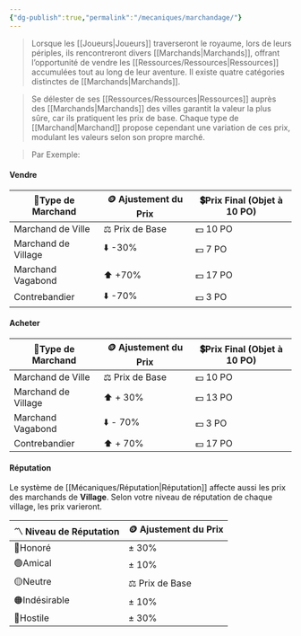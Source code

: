 ```yaml
---
{"dg-publish":true,"permalink":"/mecaniques/marchandage/"}
---
```



> Lorsque les [[Joueurs\|Joueurs]] traverseront le royaume, lors de leurs périples, ils rencontreront divers [[Marchands\|Marchands]], offrant l’opportunité de vendre les [[Ressources/Ressources\|Ressources]] accumulées tout au long de leur aventure. Il existe quatre catégories distinctes de [[Marchands\|Marchands]].

> Se délester de ses [[Ressources/Ressources\|Ressources]] auprès des [[Marchands\|Marchands]] des villes garantit la valeur la plus sûre, car ils pratiquent les prix de base. Chaque type de [[Marchand\|Marchand]] propose cependant une variation de ces prix, modulant les valeurs selon son propre marché.

> Par Exemple:

#### **Vendre**
| 🧺Type de Marchand  | 🪙 Ajustement du Prix | 💲Prix Final (Objet à 10 PO) |
| ------------------- | --------------------- | ---------------------------- |
| Marchand de Ville   | ⚖️ Prix de Base       | 💵 10 PO                     |
| Marchand de Village | ⬇️ -30%               | 💵 7 PO                      |
| Marchand Vagabond   | ⬆️ +70%               | 💵 17 PO                     |
| Contrebandier       | ⬇️ -70%               | 💵 3 PO                      |

#### **Acheter**
| 🧺Type de Marchand  | 🪙 Ajustement du Prix | 💲Prix Final (Objet à 10 PO) |
| ------------------- | --------------------- | ---------------------------- |
| Marchand de Ville   | ⚖️ Prix de Base       | 💵 10 PO                     |
| Marchand de Village | ⬆️ + 30%              | 💵 13 PO                     |
| Marchand Vagabond   | ⬇️ - 70%              | 💵 3 PO                      |
| Contrebandier       | ⬆️ + 70%              | 💵 17 PO                     |

#### Réputation

Le système de [[Mécaniques/Réputation\|Réputation]] affecte aussi les prix des marchands de **Village**. Selon votre niveau de réputation de chaque village, les prix varieront.

| 〽️ Niveau de Réputation | 🪙 Ajustement du Prix |
| ----------------------- | --------------------- |
| 🔵Honoré                | ± 30%                 |
| 🟢Amical                | ± 10%                 |
| 🟡Neutre                | ⚖️ Prix de Base       |
| 🟠Indésirable           | ± 10%                 |
| 🔴Hostile               | ± 30%                 |
